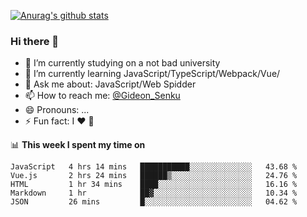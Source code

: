 [![Anurag's github stats](https://github-readme-stats.vercel.app/api?username=gideonsenku)](https://github.com/anuraghazra/github-readme-stats)
### Hi there 👋
- 🔭 I’m currently studying on a not bad university 
- 🌱 I’m currently learning JavaScript/TypeScript/Webpack/Vue/
- 💬 Ask me about: JavaScript/Web Spidder 
- 📫 How to reach me: [@Gideon_Senku](https://t.me/Gideon_Senku)
- 😄 Pronouns: ...
- ⚡ Fun fact: I ❤️ 🎵

📊 **This week I spent my time on**
<!--START_SECTION:waka-->
```text
JavaScript   4 hrs 14 mins   ███████████░░░░░░░░░░░░░░   43.68 % 
Vue.js       2 hrs 24 mins   ██████▒░░░░░░░░░░░░░░░░░░   24.76 % 
HTML         1 hr 34 mins    ████░░░░░░░░░░░░░░░░░░░░░   16.16 % 
Markdown     1 hr            ██▓░░░░░░░░░░░░░░░░░░░░░░   10.34 % 
JSON         26 mins         █░░░░░░░░░░░░░░░░░░░░░░░░   04.62 % 
```
<!--END_SECTION:waka-->

<!--
**GideonSenku/GideonSenku** is a ✨ _special_ ✨ repository because its `README.md` (this file) appears on your GitHub profile.

Here are some ideas to get you started:

- 🔭 I’m currently working on ...
- 🌱 I’m currently learning ...
- 👯 I’m looking to collaborate on ...
- 🤔 I’m looking for help with ...
- 💬 Ask me about ...
- 📫 How to reach me: ...
- 😄 Pronouns: ...
- ⚡ Fun fact: ...
-->
